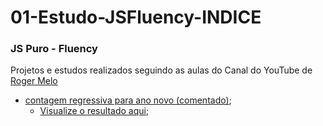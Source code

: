 # 01-Estudo-JSFluency-INDICE

### JS Puro - Fluency

Projetos e estudos realizados seguindo as aulas do Canal do YouTube de [Roger Melo](https://www.youtube.com/c/RogerMelo/featured)

- [contagem regressiva para ano novo (comentado)](https://github.com/gustavogianvecchio/01-JSFluency-ContadorRegressivo);
  - [Visualize o resultado aqui](https://gustavogianvecchio.github.io/01-JSFluency-ContadorRegressivo/);


